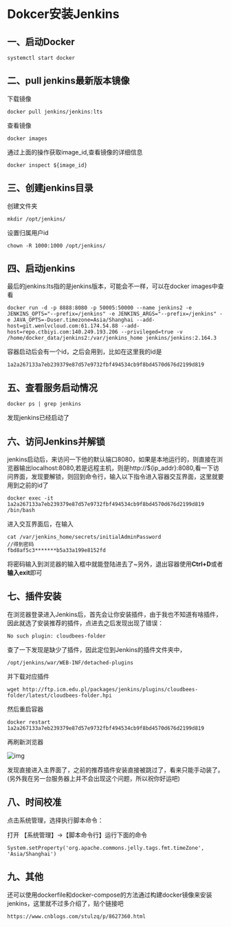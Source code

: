 # Dokcer安装Jenkins

## 一、启动Docker

```
systemctl start docker
```



## 二、pull jenkins最新版本镜像

下载镜像

```
docker pull jenkins/jenkins:lts
```

查看镜像

```
docker images
```

通过上面的操作获取image_id,查看镜像的详细信息

```
docker inspect ${image_id}
```



## 三、创建jenkins目录

创建文件夹

```
mkdir /opt/jenkins/
```

设置归属用户id

```
chown -R 1000:1000 /opt/jenkins/
```



## 四、启动jenkins

最后的jenkins:lts指的是jenkins版本，可能会不一样，可以在docker images中查看

```
docker run -d -p 8888:8080 -p 50005:50000 --name jenkins2 -e JENKINS_OPTS="--prefix=/jenkins" -e JENKINS_ARGS="--prefix=/jenkins" -e JAVA_OPTS=-Duser.timezone=Asia/Shanghai --add-host=git.wenlvcloud.com:61.174.54.88 --add-host=repo.ctbiyi.com:140.249.193.206 --privileged=true -v /home/docker_data/jenkins2:/var/jenkins_home jenkins/jenkins:2.164.3 
```

容器启动后会有一个id，之后会用到，比如在这里我的id是

```
1a2a267133a7eb239379e87d57e9732fbf494534cb9f8bd4570d676d2199d819
```



## 五、查看服务启动情况

```
docker ps | grep jenkins
```

发现jenkins已经启动了



## 六、访问Jenkins并解锁

jenkins启动后，来访问一下他的默认端口8080，如果是本地运行的，则直接在浏览器输出localhost:8080,若是远程主机，则是http://${ip_addr}:8080,看一下访问界面，发现要解锁，则回到命令行，输入以下指令进入容器交互界面，这里就要用到之前的id了

```
docker exec -it 1a2a267133a7eb239379e87d57e9732fbf494534cb9f8bd4570d676d2199d819 /bin/bash
```

进入交互界面后，在输入

```
cat /var/jenkins_home/secrets/initialAdminPassword
//得到密码
fbd8af5c3*******b5a33a199e8152fd
```

将密码输入到浏览器的输入框中就能登陆进去了~另外，退出容器使用**Ctrl+D**或者**输入exit**即可



## 七、插件安装

在浏览器登录进入Jenkins后，首先会让你安装插件，由于我也不知道有啥插件，因此就选了安装推荐的插件，点进去之后发现出现了错误：

```
No such plugin: cloudbees-folder
```

查了一下发现是缺少了插件，因此定位到Jenkins的插件文件夹中，

```
/opt/jenkins/war/WEB-INF/detached-plugins
```

并下载对应插件

```
wget http://ftp.icm.edu.pl/packages/jenkins/plugins/cloudbees-folder/latest/cloudbees-folder.hpi
```

然后重启容器

```
docker restart 1a2a267133a7eb239379e87d57e9732fbf494534cb9f8bd4570d676d2199d819
```

再刷新浏览器

![img](http://kyle-pic.oss-cn-hangzhou.aliyuncs.com/img/jenkinsPage.jpg)

发现直接进入主界面了，之前的推荐插件安装直接被跳过了，看来只能手动装了。(另外我在另一台服务器上并不会出现这个问题，所以祝你好运吧)



## 八、时间校准

点击系统管理，选择执行脚本命令：

打开 【系统管理】->【脚本命令行】运行下面的命令

```
System.setProperty('org.apache.commons.jelly.tags.fmt.timeZone', 'Asia/Shanghai')
```



## 九、其他

还可以使用dockerfile和docker-compose的方法通过构建docker镜像来安装jenkins，这里就不过多介绍了，贴个链接吧

```
https://www.cnblogs.com/stulzq/p/8627360.html
```

